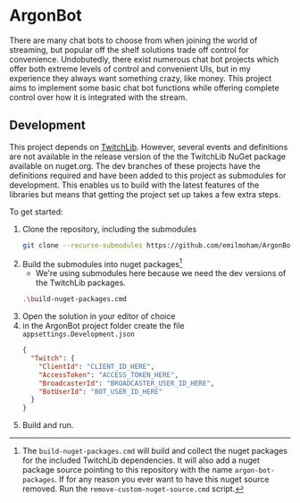 # ArgonBot

There are many chat bots to choose from when joining the world of streaming, but
popular off the shelf solutions trade off control for convenience. Undobutedly, 
there exist numerous chat bot projects which offer both extreme levels of control 
and convenient UIs, but in my experience they always want something crazy, like
money. This project aims to implement some basic chat bot functions while 
offering complete control over how it is integrated with the stream.


## Development
This project depends on [TwitchLib](https://github.com/TwitchLib/TwitchLib).
However, several events and definitions are not available in the release version
of the the TwitchLib NuGet package available on nuget.org. The dev branches of 
these projects have the definitions required and have been added to this project
as submodules for development. This enables us to build with the latest features
of the libraries but means that getting the project set up takes a few extra
steps.

To get started:

1. Clone the repository, including the submodules
    ```sh
    git clone --recurse-submodules https://github.com/emilmoham/ArgonBot.git ArgonBot
    ```
2. Build the submodules into nuget packages[^1]
    * We're using submodules here because we need the dev versions of the 
      TwitchLib packages.
    ```sh
    .\build-nuget-packages.cmd
    ```
3. Open the solution in your editor of choice
4. in the ArgonBot project folder create the file `appsettings.Development.json`
    ```json
    {
      "Twitch": {
        "ClientId": "CLIENT_ID_HERE",
        "AccessToken": "ACCESS_TOKEN_HERE",
        "BroadcasterId": "BROADCASTER_USER_ID_HERE",
        "BotUserId": "BOT_USER_ID_HERE"
      }
    }
    ```
5. Build and run.

[^1]: The `build-nuget-packages.cmd` will build and collect the nuget packages
for the included TwitchLib dependencies. It will also add a nuget package source
pointing to this repository with the name `argon-bot-packages`. If for any 
reason you ever want to have this nuget source removed. Run the 
`remove-custom-nuget-source.cmd` script.